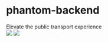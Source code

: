# phantom-backend


Elevate the public transport experience  
<a href="https://codeclimate.com/github/atlp-rwanda/rca-phantom-team5-bn/maintainability"><img src="https://api.codeclimate.com/v1/badges/bc1821d415fdc0f19d72/maintainability" /></a> <a href="https://codeclimate.com/github/atlp-rwanda/rca-phantom-team5-bn/test_coverage"><img src="https://api.codeclimate.com/v1/badges/bc1821d415fdc0f19d72/test_coverage" /></a>





